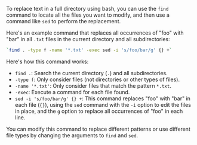 To replace text in a full directory using bash, you can use the `find` command to locate all the files you want to modify, and then use a command like `sed` to perform the replacement.

Here's an example command that replaces all occurrences of "foo" with "bar" in all `.txt` files in the current directory and all subdirectories:

```bash
`find . -type f -name '*.txt' -exec sed -i 's/foo/bar/g' {} +`
```

Here's how this command works:

-   `find .`: Search the current directory (`.`) and all subdirectories.
-   `-type f`: Only consider files (not directories or other types of files).
-   `-name '*.txt'`: Only consider files that match the pattern `*.txt`.
-   `-exec`: Execute a command for each file found.
-   `sed -i 's/foo/bar/g' {} +`: This command replaces "foo" with "bar" in each file (`{}`), using the `sed` command with the `-i` option to edit the files in place, and the `g` option to replace all occurrences of "foo" in each line.

You can modify this command to replace different patterns or use different file types by changing the arguments to `find` and `sed`.